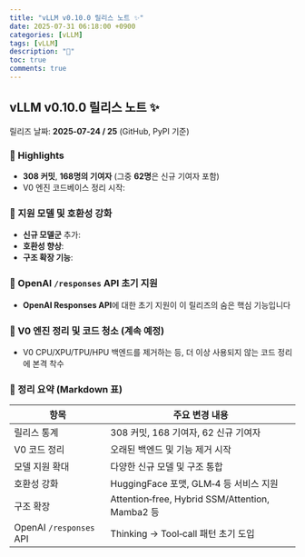 ```yaml
---
title: "vLLM v0.10.0 릴리스 노트 ✨"
date: 2025-07-31 06:18:00 +0900
categories: [vLLM]
tags: [vLLM]
description: "🍟"
toc: true
comments: true
---
```


## vLLM v0.10.0 릴리스 노트 ✨

릴리즈 날짜: **2025‑07‑24 / 25** (GitHub, PyPI 기준) 

### 🚀 Highlights

- **308 커밋**, **168명의 기여자** (그중 **62명**은 신규 기여자 포함) 
- V0 엔진 코드베이스 정리 시작:
### 🧠 지원 모델 및 호환성 강화

- **신규 모델군** 추가:
- **호환성 향상**:
- **구조 확장 기능**:
### 🔧 OpenAI `/responses` API 초기 지원

- **OpenAI Responses API**에 대한 초기 지원이 이 릴리즈의 숨은 핵심 기능입니다 
### 🧹 V0 엔진 정리 및 코드 청소 (계속 예정)

- V0 CPU/XPU/TPU/HPU 백엔드를 제거하는 등, 더 이상 사용되지 않는 코드 정리에 본격 착수 
### 📌 정리 요약 (Markdown 표)

| 항목 | 주요 변경 내용 |
| --- | --- |
| 릴리스 통계 | 308 커밋, 168 기여자, 62 신규 기여자 |
| V0 코드 정리 | 오래된 백엔드 및 기능 제거 시작 |
| 모델 지원 확대 | 다양한 신규 모델 및 구조 통합 |
| 호환성 강화 | HuggingFace 포맷, GLM‑4 등 서비스 지원 |
| 구조 확장 | Attention‑free, Hybrid SSM/Attention, Mamba2 등 |
| OpenAI `/responses` API | Thinking → Tool‑call 패턴 초기 도입 |


